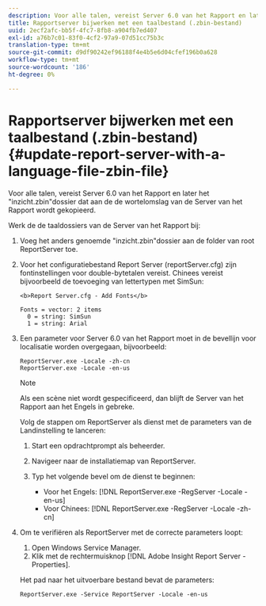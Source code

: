 ```yaml
---
description: Voor alle talen, vereist Server 6.0 van het Rapport en later het "inzicht.zbin"dossier dat aan de de wortelomslag van de Server van het Rapport wordt gekopieerd.
title: Rapportserver bijwerken met een taalbestand (.zbin-bestand)
uuid: 2ecf2afc-bb5f-4fc7-8fb8-a904fb7ed407
exl-id: a76b7c01-83f0-4cf2-97a9-07d51cc75b3c
translation-type: tm+mt
source-git-commit: d9df90242ef96188f4e4b5e6d04cfef196b0a628
workflow-type: tm+mt
source-wordcount: '186'
ht-degree: 0%

---
```


# Rapportserver bijwerken met een taalbestand (.zbin-bestand){#update-report-server-with-a-language-file-zbin-file}

Voor alle talen, vereist Server 6.0 van het Rapport en later het &quot;inzicht.zbin&quot;dossier dat aan de de wortelomslag van de Server van het Rapport wordt gekopieerd.

Werk de de taaldossiers van de Server van het Rapport bij:

1. Voeg het anders genoemde &quot;inzicht.zbin&quot;dossier aan de folder van root ReportServer toe.
1. Voor het configuratiebestand Report Server (reportServer.cfg) zijn fontinstellingen voor double-bytetalen vereist. Chinees vereist bijvoorbeeld de toevoeging van lettertypen met SimSun:

   ```
   <b>Report Server.cfg - Add Fonts</b> 
   
   Fonts = vector: 2 items 
     0 = string: SimSun 
     1 = string: Arial
   ```

1. Een parameter voor Server 6.0 van het Rapport moet in de bevellijn voor localisatie worden overgegaan, bijvoorbeeld:

   ```
   ReportServer.exe -Locale -zh-cn 
   ReportServer.exe -Locale -en-us
   ```

   >[!NOTE]
   >
   >Als een scène niet wordt gespecificeerd, dan blijft de Server van het Rapport aan het Engels in gebreke.

   Volg de stappen om ReportServer als dienst met de parameters van de Landinstelling te lanceren:

   1. Start een opdrachtprompt als beheerder.
   1. Navigeer naar de installatiemap van ReportServer.
   1. Typ het volgende bevel om de dienst te beginnen:

      * Voor het Engels: [!DNL ReportServer.exe -RegServer -Locale -en-us]
      * Voor Chinees: [!DNL ReportServer.exe -RegServer -Locale -zh-cn]

1. Om te verifiëren als ReportServer met de correcte parameters loopt:

   1. Open Windows Service Manager.
   1. Klik met de rechtermuisknop [!DNL Adobe Insight Report Server - Properties].

   Het pad naar het uitvoerbare bestand bevat de parameters:

   ```
   ReportServer.exe -Service ReportServer -Locale -en-us
   ```
